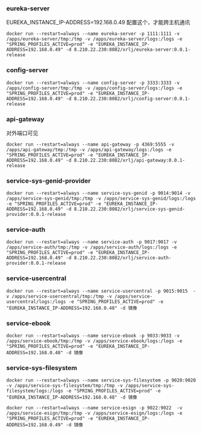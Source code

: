 ### eureka-server

EUREKA_INSTANCE_IP-ADDRESS=192.168.0.49 配置这个，才能跨主机通讯

```shell script
docker run --restart=always --name eureka-server -p 1111:1111 -v /apps/eureka-server/tmp:/tmp -v /apps/eureka-server/logs:/logs -e "SPRING_PROFILES_ACTIVE=prod" -e "EUREKA_INSTANCE_IP-ADDRESS=192.168.0.49" -d 8.210.22.230:8082/xrlj/eureka-server:0.0.1-release
```

### config-server

```shell script
docker run --restart=always --name config-server -p 3333:3333 -v /apps/config-server/tmp:/tmp -v /apps/config-server/logs:/logs -e "SPRING_PROFILES_ACTIVE=prod" -e "EUREKA_INSTANCE_IP-ADDRESS=192.168.0.49" -d 8.210.22.230:8082/xrlj/config-server:0.0.1-release
```

### api-gateway
对外端口可见
```shell script
docker run --restart=always --name api-gateway -p 4369:5555 -v /apps/api-gateway/tmp:/tmp -v /apps/api-gateway/logs:/logs -e "SPRING_PROFILES_ACTIVE=prod" -e "EUREKA_INSTANCE_IP-ADDRESS=192.168.0.49" -d 8.210.22.230:8082/xrlj/api-gateway:0.0.1-release
```

### service-sys-genid-provider

```shell script
docker run --restart=always --name service-sys-genid -p 9014:9014 -v /apps/service-sys-genid/tmp:/tmp -v /apps/service-sys-genid/logs:/logs -e "SPRING_PROFILES_ACTIVE=prod" -e "EUREKA_INSTANCE_IP-ADDRESS=192.168.0.49" -d 8.210.22.230:8082/xrlj/service-sys-genid-provider:0.0.1-release
```

### service-auth

```shell script
docker run --restart=always --name service-auth -p 9017:9017 -v /apps/service-auth/tmp:/tmp -v /apps/service-auth/logs:/logs -e "SPRING_PROFILES_ACTIVE=prod" -e "EUREKA_INSTANCE_IP-ADDRESS=192.168.0.49" -d 8.210.22.230:8082/xrlj/service-auth-provider:0.0.1-release
```

### service-usercentral

```shell script
docker run --restart=always --name service-usercentral -p 9015:9015  -v /apps/service-usercentral/tmp:/tmp -v /apps/service-usercentral/logs:/logs -e "SPRING_PROFILES_ACTIVE=prod" -e "EUREKA_INSTANCE_IP-ADDRESS=192.168.0.48" -d 镜像
```

### service-ebook

```shell script
docker run --restart=always --name service-ebook -p 9033:9033 -v /apps/service-ebook/tmp:/tmp -v /apps/service-ebook/logs:/logs -e "SPRING_PROFILES_ACTIVE=prod" -e "EUREKA_INSTANCE_IP-ADDRESS=192.168.0.48" -d 镜像
```

### service-sys-filesystem

```shell script
docker run --restart=always --name service-sys-filesystem -p 9020:9020  -v /apps/service-sys-filesystem/tmp:/tmp -v /apps/service-sys-filesystem/logs:/logs -e "SPRING_PROFILES_ACTIVE=prod" -e "EUREKA_INSTANCE_IP-ADDRESS=192.168.0.48" -d 镜像
```

```shell script
docker run --restart=always --name service-esign -p 9022:9022  -v /apps/service-esign/tmp:/tmp -v /apps/service-esign/logs:/logs -e "SPRING_PROFILES_ACTIVE=prod" -e "EUREKA_INSTANCE_IP-ADDRESS=192.168.0.49" -d 镜像
```
